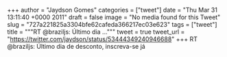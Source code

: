 
+++
author = "Jaydson Gomes"
categories = ["tweet"]
date = "Thu Mar 31 13:11:40 +0000 2011"
draft = false
image = "No media found for this Tweet"
slug = "727a221825a3304bfe62cafeda366217ec03e623"
tags = ["tweet"]
title = """RT @braziljs: Último dia ..."""
tweet = true
tweet_url = "https://twitter.com/jaydson/status/53444349240946688"
+++
RT @braziljs: Último dia de desconto, inscreva-se já
